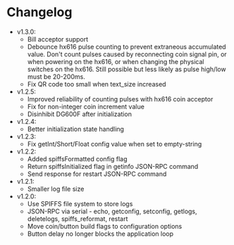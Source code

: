 # Changelog

* v1.3.0:
	* Bill acceptor support
	* Debounce hx616 pulse counting to prevent extraneous accumulated value. Don't count pulses caused by reconnecting coin signal pin, or when powering on the hx616, or when changing the physical switches on the hx616. Still possible but less likely as pulse high/low must be 20-200ms.
	* Fix QR code too small when text_size increased
* v1.2.5:
	* Improved reliability of counting pulses with hx616 coin acceptor
	* Fix for non-integer coin increment value
	* Disinhibit DG600F after initialization
* v1.2.4:
	* Better initialization state handling
* v1.2.3:
	* Fix getInt/Short/Float config value when set to empty-string
* v1.2.2:
	* Added spiffsFormatted config flag
	* Return spiffsInitialized flag in getinfo JSON-RPC command
	* Send response for restart JSON-RPC command
* v1.2.1:
	* Smaller log file size
* v1.2.0:
	* Use SPIFFS file system to store logs
	* JSON-RPC via serial - echo, getconfig, setconfig, getlogs, deletelogs, spiffs_reformat, restart
	* Move coin/button build flags to configuration options
	* Button delay no longer blocks the application loop

